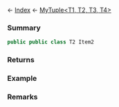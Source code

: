 ← [Index](Api-Index) ← [MyTuple<T1, T2, T3, T4>](VRage.MyTuple`4)

### Summary

```csharp
public public class T2 Item2
```

### Returns

### Example

### Remarks

